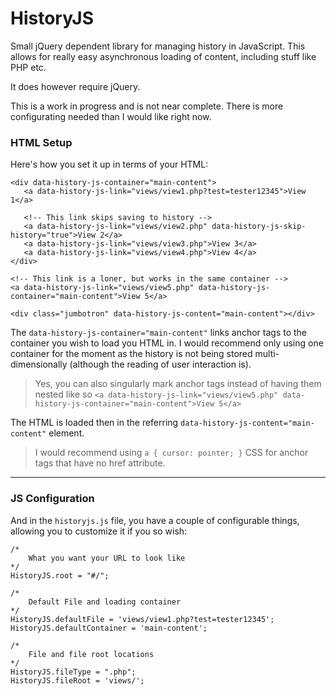 # HistoryJS
Small jQuery dependent library for managing history in JavaScript. This allows for really easy asynchronous loading of content, including stuff like PHP etc.

It does however require jQuery.

This is a work in progress and is not near complete. There is more configurating needed than I would like right now.

### HTML Setup

Here's how you set it up in terms of your HTML:

    <div data-history-js-container="main-content">
       <a data-history-js-link="views/view1.php?test=tester12345">View 1</a>
       
       <!-- This link skips saving to history -->
       <a data-history-js-link="views/view2.php" data-history-js-skip-history="true">View 2</a> 
       <a data-history-js-link="views/view3.php">View 3</a>
       <a data-history-js-link="views/view4.php">View 4</a>
    </div>
    
    <!-- This link is a loner, but works in the same container -->
    <a data-history-js-link="views/view5.php" data-history-js-container="main-content">View 5</a>
  
    <div class="jumbotron" data-history-js-content="main-content"></div>
      
The `data-history-js-container="main-content"` links anchor tags to the container you wish to load you HTML in. I would recommend only using one container for the moment as the history is not being stored multi-dimensionally (although the reading of user interaction is).

> Yes, you can also singularly mark anchor tags instead of having them nested like so `<a data-history-js-link="views/view5.php" data-history-js-container="main-content">View 5</a>`

The HTML is loaded then in the referring `data-history-js-content="main-content"` element.
      
> I would recommend using `a { cursor: pointer; }` CSS for anchor tags that have no href attribute.
----------

### JS Configuration

And in the `historyjs.js` file, you have a couple of configurable things, allowing you to customize it if you so wish:

    /*
		What you want your URL to look like
	*/
	HistoryJS.root = "#/";

	/*
		Default File and loading container
	*/
	HistoryJS.defaultFile = 'views/view1.php?test=tester12345';
	HistoryJS.defaultContainer = 'main-content';

	/*
		File and file root locations
	*/
	HistoryJS.fileType = ".php";
	HistoryJS.fileRoot = 'views/';
	

